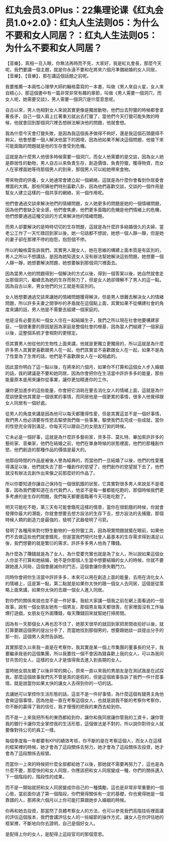 # 红丸会员3.0Plus：22集理论课《红丸会员1.0+2.0》：红丸人生法则05：为什么不要和女人同居？：红丸人生法则05：为什么不要和女人同居？

【音樂】，真相一旦入眼，你無法再時而不見，大家好，我是紅丸會長，那麼今天呢，我們要講一個主題，就是你永遠不要和在將來六個月準備結婚的女人同居，【音樂】，【音樂】，那在講這個話題之前呢。

我要推薦一本兩性心理學大師約翰格雷寫的一本書，叫做《男人來自火星，女人來自精心》，那這個書中有一篇非常非常有趣的章節，叫做《男人需要一個洞穴，而女人呢，她需要交談》，男人需要一個洞穴是什麼意思呢。

自古以來，男人他相對女人來說其實更像是獨居動物，他們出去狩獵的時候都會拿著長矛，自己一個人肩上扛著重刃就出去打獵了，當他們今天打獵可能失敗的時候，他就會回到那個洞穴裡去想辦法解決他的問題，他就會想。

我為什麼今天會打獵失敗，是因為我這個長矛做得不夠好，還是我這個石頭磨得不夠尖，他會想要一個人解決他當下的困境，因為他如果不解決這個問題，他接下來可能面臨的問題就是他的生存會受到危機。

這就是為什麼男人他很多時候需要一個洞穴，而女人他需要的是交談，因為女人她是群居性的動物，男人自古以來負責生存，創造價值，負責狩獵，獲得物資，而女人在家裡面她等待那個男人的到來，那個男人可以給她帶來食物。

帶來物資的供養，女人她通常會建立起一個網絡，這就是為什麼你會看到你居委會裡面的大媽，那些阿姨他們特別喜歡八卦，因為他們喜歡交談，交談的一個作用是幫女人建立這樣的一個共享的網絡，另一個作用呢。

他們會通過交談來解決他們的情緒問題，女人她更多的問題是她的一個情緒問題，因為他們會缺乏安全感，他們會焦慮，他們更多面臨的危機是他們情緒上的危機，他們想要通過這種交談的方式來解決他的情緒問題。

而男人卻要解決的是時時切切的生存問題，這就是為什麼許多結婚很久的夫婦，當老公工作了一天忙碌回到家以後，她一句話都不想說，她想一個人靜一靜，但是她的妻子卻在那裡不停的抱怨，抱怨個不停。

所以約翰格雷告訴我們，其實男人跟女人，她在思維的構建上面本質是有區別的，男人之所以不想講話，是因為她知道女人沒有辦法幫她解決這些問題，她想要一個人靜一靜，她想要解決問題，她想要躲到那個洞穴裡面去。

因為當男人他的問題得到一個解決的方式以後，得到一個答案以後，她自然就會走出那個洞穴，繼續去為她的生存而努力了，但是女人她卻理解不了男人的這一點，因為自古以來，男女他們的分工就是有區別的。

女人她想要通過交談來讓她的情緒問題獲得解決，但是男人很難去解決女人的情緒問題，所以許多夫妻之間爭吵的矛盾就在這個點上面，其實如果不從構建社會的角度來講的話，男人他是不需要去組建一個家庭的。

他是沒有必要去和一個女人住在一起結婚生子，我們之所以現在社會他要構建家庭，一個很重要的原因是因為家庭是整個社會的根基，因為當人們組建了一個家庭以後，這整個系統才會相對的更穩定。

但其實男人他從他的生物性上面來講，他就是更獨立更獨居的，所以這就是為什麼許多男人其實更喜歡跟男人在一起，他們其實並不喜歡跟女人在一起，如果不是為了性愛為了生育的話，他們是不喜歡跟女人在一起相處的。

因此當你明白了這一點以後，在將來的六個月，如果你不打算和這個女人步入婚姻的話，我的建議是不要和她同居，因為你會把你在生活當中許許多多的能量，那些能量原本是用來讓你從事業，讓你更加精進你的工作。

讓你更加進步的這些能量，你會把它消耗在要去消化女人的情緒上面，這就是為什麼談戀愛他其實是一個很累的事情，而同居他是一個更累的事情，很多人他覺得跟女人同居有一個好處。

從男人的角度來講是因為他可以每天都獲得性愛，但是其實這並不是一個好事情，我們男人他必須要有性慾去驅使我們做一些事業，驅使我們去完成一些成就，當你的性慾完全得到滿足，你每天可以跟自己的女朋友打拋的時候。

它未必是一個好事，這就是為什麼許多藝術家，貝多芬、莫扎特、畢加索許許多的藝術家、音樂家，他們在結婚之前，他們在單身時候的狀態裡面，他們的那種創作慾，他們創造的那種作品的價值是最大的。

他那段時間的作品是被後人譽為經典的，而當他們一旦結婚了以後，他們的性愛獲得滿足以後，他們就失去了那一種創作的慾望了，他們創作的慾望就下去了，他們就沒有辦法去創作出來像之前那麼好的作品了。

所以你要知道你讓自己保持在一個很飢餓的狀態，它其實對很多男人來說並不是壞事，因為我們要知道在古代我們人，他並不是每一餐都能吃飽的，那個時候我們更多考慮的是生存的問題，我們每天都要面臨著今天可能吃飽了。

明天可能吃不飽，第三天有可能會餓死這樣的情景，當你在很飢餓的時候，你就會發揮你最大的潛能，你就會想要去想方設法的生存下去，想方設法的去捕獵，那個時候人類的創造力是最強的，發明了武器發明了弓箭。

發明了各種用來對付野生動物的一些狩獵工具，因為現實問題就擺在眼前，如果他們不去做這些他們就會餓死，但是當我們現代社會人最基本的生存需求得到滿足以後，我們想要的就是繁衍的需求，許許多多男人他為了賺錢。

為什麼為了賺錢就是為了女人，為什麼要充實也就是為了女人，所以說如果這個女人你並不打算和她結婚，她不是你那個人生當中想要結婚的女人的時候，你就不要跟她進入同局，這個會磨滅你的鬥志，這個會讓你喪失戰鬥力。

同時你會把你生活當中許許多多，本來可以用在創造上面的能量，去用在消化女人的情緒上，這是第一點，第二點就是如果你太快的跟一個女人去同居，這個是從策略上面來講，如果你太快的去跟一個女人進入同居。

對你們的關係來說也並不是一件好事，我給大家講一個我之前在網上面看過的一個故事，說有一個女朋友她有一個男友，那個男友每天都很喪，在家裡面沒有工作抽煙打遊戲，女朋友在外面賺錢，每天賺錢回來就幫她打掃房間。

因為有一天那個女人再也忍不住了，她那天很早的就回到家把房間收拾好以後，就打算要跟這個男的提出分手了，而當她找到那個男的，想要跟她談一談提出分手的那一刻，這個男人突然告訴她。

其實那麼久以來我一直是在考察你，我其實是某一個上市集團的董事長的兒子，我要繼承我爸的這個集團，所以我要找一個不會因為錢喜歡上我的女人，可以為我同甘共苦的女人，這樣的女人才是值得我去進入到長期的女人。

當時她女朋友聽了以後非常的開心，原來一直以來我的男朋友是在測試我是在試探我，那麼這個故事我們先不管是真的是假的，但是這個故事告訴了我們一件什麼事情，就是說當你如果太快的讓女人去得到你的一切的話。

去讓她可以掌控你生活形態的話，這並不是一件好事情，為什麼這個有錢男主角他會做這個事情，因為他是一直在考察這個女人，也就是說我不斷的考察你考察你，你不斷的贏得了我的信任，我才慢慢的把我的東西去給到你。

而不是一上來我把所有的東西都給到你，讓你和我同居讓你管我的工資卡，讓你管我的銀行卡讓你完全掌控我的生活形態，這個做法是不對的，所以說你對待女人就要像對待公司的員工一樣。

每個季度每一年都要有KPI的績效考核，你不斷的是在考察這個人，而女人在這樣的框架裡的時候，她才會為了這段關係去努力，她才會為了這段關係去投資，她才會為了這段關係去經營。

而當你一上來的時候把什麼全部都給她了以後，那她就不需要再努力了，這也是為什麼不要，那麼快的和女人同居，你應該把和女人同居變成一種，你們的關係邁入下一個階段的，階段性的成果。

而不是一開始就把和女人同居變成你自己的一種獎勵，這也是非常非常重要的一個心態，當前面你過了第一個階段，你們覺得關係有一定的基礎，你也覺得她是一個靠譜的人，那將來六個月以上你可能打算跟她步入婚姻的時候。

你再和她去投資，那當然了具體考察女人的方法，也可以參見我們高階技術裡面講的評估這個版本，我們會講評估女人的一些細節的操作方式，讓女人在你評估她的框架裡，不斷地向你去證明，自己是個好女人。

是配得上你的女人，是配得上這段官司的那個意思。